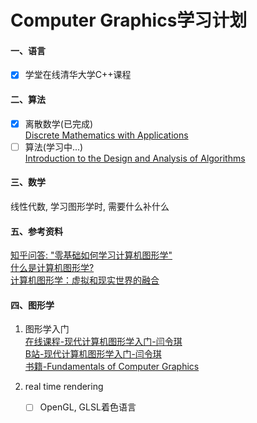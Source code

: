 # Computer Graphics学习计划

#### 一、语言

- [x] 学堂在线清华大学C++课程

#### 二、算法

- [x] 离散数学(已完成)  
    [Discrete Mathematics with Applications](https://book.douban.com/subject/5495234/)
- [ ] 算法(学习中...)  
    [Introduction to the Design and Analysis of Algorithms](https://book.douban.com/subject/6853975/)

#### 三、数学

线性代数, 学习图形学时, 需要什么补什么

#### 五、参考资料
[知乎问答: "零基础如何学习计算机图形学"](https://www.zhihu.com/question/41468803)  
[什么是计算机图形学?](http://staff.ustc.edu.cn/~lgliu/Resources/CG/What_is_CG.htm)   
[计算机图形学：虚拟和现实世界的融合](https://www.msra.cn/zh-cn/news/executivebylines/tech-bylines-graphics)

#### 四、图形学

1. 图形学入门  
[在线课程-现代计算机图形学入门-闫令琪](http://games-cn.org/intro-graphics/?utm_source=wechat_session&utm_medium=social&utm_oi=923474337850339328)  
[B站-现代计算机图形学入门-闫令琪](https://www.bilibili.com/video/av90798049)  
[书籍-Fundamentals of Computer Graphics](https://book.douban.com/subject/26868819/)

2. real time rendering

   - [ ] OpenGL, GLSL着色语言